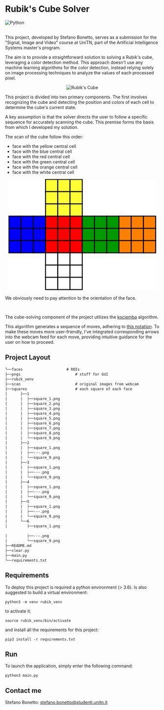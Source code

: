 # Rubik's Cube Solver
<div>
        <img src="https://img.shields.io/badge/python-3670A0?style=flat&logo=python&logoColor=ffdd54" alt="Python"/>
</div>
<br>

This project, developed by Stefano Bonetto, serves as a submission for the "Signal, Image and Video" course at UniTN, part of the Artificial Intelligence Systems master's program.

The aim is to provide a straightforward solution to solving a Rubik's cube, leveraging a color detection method. This approach doesn't use any machine learning algorithms for the color detection, instead relying solely on image processing techniques to analyze the values of each processed pixel.

<p align="center">
  <img src="pngs/cube/rubik_cube.gif" alt="Rubik's Cube" />
</p>

This project is divided into two primary components. The first involves recognizing the cube and detecting the position and colors of each cell to determine the cube's current state.

A key assumption is that the solver directs the user to follow a specific sequence for accurately scanning the cube. This premise forms the basis from which I developed my solution.

The scan of the cube follow this order:

<ul>
  <li>face with the yellow central cell</li>
  <li>face with the blue central cell</li>
  <li>face with the red central cell</li>
  <li>face with the green central cell</li>
  <li>face with the orange central cell</li>
  <li>face with the white central cell</li>
</ul>

<p align="center">
  <img src="pngs/cube/cube_normal.png">
</p>

We obviously need to pay attention to the orientation of the face.

<br>

The cube-solving component of the project utilizes the [kociemba](https://github.com/muodov/kociemba) algorithm. 

This algorithm generates a sequence of moves, adhering to [this notation](https://ruwix.com/the-rubiks-cube/notation/). To make these moves more user-friendly, I've integrated corresponding arrows into the webcam feed for each move, providing intuitive guidance for the user on how to proceed.


## Project Layout
```
└──faces	                # ROIs
├──pngs	                        # stuff for GUI  
├──rubik_venv
├──scan                         # original images from webcam
├──squares                      # each square of each face 
|      ├──1
|      |  ├──square_1.png
|      |  ├──square_2.png
|      |  ├──square_3.png
|      |  ├──square_4.png
|      |  ├──square_5.png
|      |  ├──square_6.png
|      |  ├──square_7.png
|      |  ├──square_8.png
|      |  └──square_9.png
|      ├──2
|      |  ├──square_1.png
|      |  ├──---.png
|      |  └──square_9.png
|      ├──3
|      |  ├──square_1.png
|      |  ├──---.png
|      |  └──square_9.png
|      ├──4
|      |  ├──square_1.png
|      |  ├──---.png
|      |  └──square_9.png
|      ├──5
|      |  ├──square_1.png
|      |  ├──---.png
|      |  └──square_9.png
|      └──6
|         ├──square_1.png

|         ├──---.png
|         └──square_9.png
├──README.md
├──clear.py
├──main.py
└──requirements.txt
```

## Requirements
To deploy this project is required a python environment (> 3.6). Is also suggested to build a virtual environment:
```
python3 -m venv rubik_venv
```
to activate it:
```
source rubik_venv/bin/activate
```
and install all the requirements for this project:
```
pip3 install -r requirements.txt
```

## Run

To launch the application, simply enter the following command:
```
python3 main.py
```

## Contact me
Stefano Bonetto: stefano.bonetto@studenti.unitn.it <br>
                 

